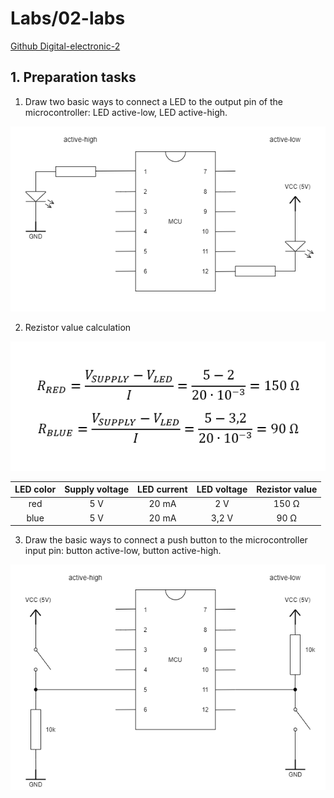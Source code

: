 # Labs/02-labs

[Github Digital-electronic-2](https://github.com/Dan5049/Digital-electronic-2)

## 1. Preparation tasks

1. Draw two basic ways to connect a LED to the output pin of the microcontroller: LED active-low, LED active-high.

![LED connection](images/ledDiag.png)

2. Rezistor value calculation

![Rezistor value calculation](images/Rezistor_calc.png)

| **LED color** | **Supply voltage** | **LED current** | **LED voltage** | **Rezistor value** | 
| :-: | :-: | :-: | :-: | :-: |
| red | 5 V | 20 mA | 2 V | 150 Ω|
| blue | 5 V | 20 mA | 3,2 V | 90 Ω |

3. Draw the basic ways to connect a push button to the microcontroller input pin: button active-low, button active-high.

![Button connection](images/butDiag.png)